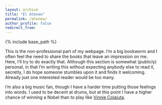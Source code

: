 ```yaml
---
layout: archive
title: "El Ateneo"
permalink: /ateneo/
author_profile: false
redirect_from:
---
```


{% include base_path %}

This is the non-professional part of my webpage. I’m a big bookworm and I often feel the need to share the books that leave an impression on me. Here, I’ll try to do exactly that. Although this section is somewhat (publicly) personal, in that I’m writing this without expecting anybody else to read it, secretly, I do hope someone stumbles upon it and finds it welcoming. Already just one interested reader would be too many.

I’m also a big music fan, though I have a harder time putting those feelings into words. I used to be decent at drums, but at this point I have a higher chance of winning a Nobel than to play like [Vinnie Colaiuta](https://www.youtube.com/watch?v=GwmCeon6aPo&ab_channel=KevO%27Shea).
